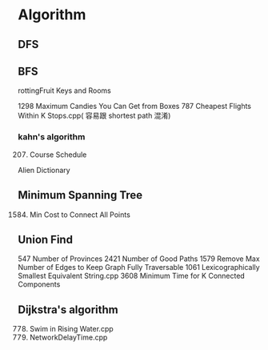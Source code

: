 # Algorithm

## DFS

## BFS

rottingFruit
Keys and Rooms

1298 Maximum Candies You Can Get from Boxes
787 Cheapest Flights Within K Stops.cpp( 容易跟 shortest path 混淆)

### kahn's algorithm

207. Course Schedule

Alien Dictionary

## Minimum Spanning Tree

1584. Min Cost to Connect All Points

## Union Find

547 Number of Provinces
2421 Number of Good Paths
1579 Remove Max Number of Edges to Keep Graph Fully Traversable
1061 Lexicographically Smallest Equivalent String.cpp
3608 Minimum Time for K Connected Components

## Dijkstra's algorithm

778. Swim in Rising Water.cpp
779. NetworkDelayTime.cpp
